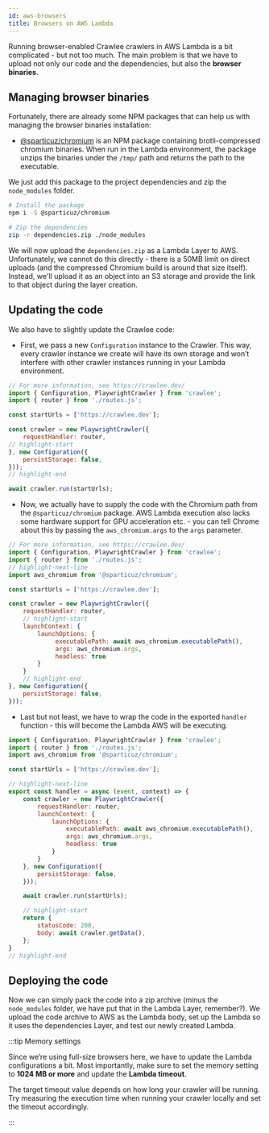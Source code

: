 ```yaml
---
id: aws-browsers
title: Browsers on AWS Lambda
---
```


Running browser-enabled Crawlee crawlers in AWS Lambda is a bit complicated - but not too much. The main problem is that we have to upload not only our code and the dependencies, but also the **browser binaries**.

## Managing browser binaries

Fortunately, there are already some NPM packages that can help us with managing the browser binaries installation:

- [@sparticuz/chromium](https://www.npmjs.com/package/@sparticuz/chromium) is an NPM package containing brotli-compressed chromium binaries. When run in the Lambda environment, the package unzips the binaries under the `/tmp/` path and returns the path to the executable.

We just add this package to the project dependencies and zip the `node_modules` folder.

```bash
# Install the package
npm i -S @sparticuz/chromium

# Zip the dependencies
zip -r dependencies.zip ./node_modules
```

We will now upload the `dependencies.zip` as a Lambda Layer to AWS. Unfortunately, we cannot do this directly - there is a 50MB limit on direct uploads (and the compressed Chromium build is around that size itself). Instead, we'll upload it as an object into an S3 storage and provide the link to that object during the layer creation.

## Updating the code

We also have to slightly update the Crawlee code:

- First, we pass a new `Configuration` instance to the Crawler. This way, every crawler instance we create will have its own storage and won’t interfere with other crawler instances running in your Lambda environment.

```javascript title="src/main.js"
// For more information, see https://crawlee.dev/
import { Configuration, PlaywrightCrawler } from 'crawlee';
import { router } from './routes.js';

const startUrls = ['https://crawlee.dev'];

const crawler = new PlaywrightCrawler({
    requestHandler: router,
// highlight-start
}, new Configuration({
    persistStorage: false,
}));
// highlight-end

await crawler.run(startUrls);
```

- Now, we actually have to supply the code with the Chromium path from the `@sparticuz/chromium` package. AWS Lambda execution also lacks some hardware support for GPU acceleration etc. - you can tell Chrome about this by passing the `aws_chromium.args` to the `args` parameter.

```javascript title="src/main.js"
// For more information, see https://crawlee.dev/
import { Configuration, PlaywrightCrawler } from 'crawlee';
import { router } from './routes.js';
// highlight-next-line
import aws_chromium from '@sparticuz/chromium';

const startUrls = ['https://crawlee.dev'];

const crawler = new PlaywrightCrawler({
    requestHandler: router,
    // highlight-start
    launchContext: {
        launchOptions: {
             executablePath: await aws_chromium.executablePath(),
             args: aws_chromium.args,
             headless: true
        }
    }
    // highlight-end
}, new Configuration({
    persistStorage: false,
}));

```

- Last but not least, we have to wrap the code in the exported `handler` function - this will become the Lambda AWS will be executing.

```javascript title="src/main.js"
import { Configuration, PlaywrightCrawler } from 'crawlee';
import { router } from './routes.js';
import aws_chromium from '@sparticuz/chromium';

const startUrls = ['https://crawlee.dev'];

// highlight-next-line
export const handler = async (event, context) => {
    const crawler = new PlaywrightCrawler({
        requestHandler: router,
        launchContext: {
            launchOptions: {
                executablePath: await aws_chromium.executablePath(),
                args: aws_chromium.args,
                headless: true
            }
        }
    }, new Configuration({
        persistStorage: false,
    }));

    await crawler.run(startUrls);

    // highlight-start
    return {
        statusCode: 200,
        body: await crawler.getData(),
    };
}
// highlight-end

```

## Deploying the code

Now we can simply pack the code into a zip archive (minus the `node_modules` folder, we have put that in the Lambda Layer, remember?). We upload the code archive to AWS as the Lambda body, set up the Lambda so it uses the dependencies Layer, and test our newly created Lambda.

:::tip Memory settings

Since we’re using full-size browsers here, we have to update the Lambda configurations a bit. Most importantly, make sure to set the memory setting to **1024 MB or more** and update the **Lambda timeout**. 

The target timeout value depends on how long your crawler will be running. Try measuring the execution time when running your crawler locally and set the timeout accordingly.

:::